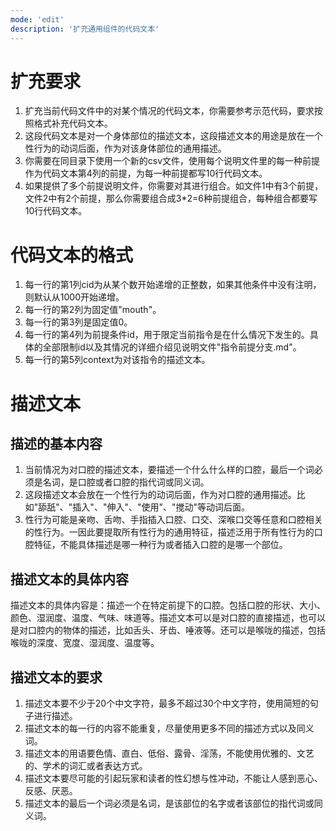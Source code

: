 ```yaml
---
mode: 'edit'
description: '扩充通用组件的代码文本'
---
```

# 扩充要求
1. 扩充当前代码文件中的对某个情况的代码文本，你需要参考示范代码，要求按照格式补充代码文本。
2. 这段代码文本是对一个身体部位的描述文本，这段描述文本的用途是放在一个性行为的动词后面，作为对该身体部位的通用描述。
3. 你需要在同目录下使用一个新的csv文件，使用每个说明文件里的每一种前提作为代码文本第4列的前提，为每一种前提都写10行代码文本。
4. 如果提供了多个前提说明文件，你需要对其进行组合。如文件1中有3个前提，文件2中有2个前提，那么你需要组合成3*2=6种前提组合，每种组合都要写10行代码文本。
# 代码文本的格式
1. 每一行的第1列cid为从某个数开始递增的正整数，如果其他条件中没有注明，则默认从1000开始递增。
2. 每一行的第2列为固定值"mouth"。
3. 每一行的第3列是固定值0。
4. 每一行的第4列为前提条件id，用于限定当前指令是在什么情况下发生的。具体的全部限制id以及其情况的详细介绍见说明文件"指令前提分支.md"。
5. 每一行的第5列context为对该指令的描述文本。
# 描述文本
## 描述的基本内容
1. 当前情况为对口腔的描述文本，要描述一个什么什么样的口腔，最后一个词必须是名词，是口腔或者口腔的指代词或同义词。
2. 这段描述文本会放在一个性行为的动词后面，作为对口腔的通用描述。比如"舔舐"、"插入"、"伸入"、"使用"、"搅动"等动词后面。
3. 性行为可能是亲吻、舌吻、手指插入口腔、口交、深喉口交等任意和口腔相关的性行为。一因此要提取所有性行为的通用特征，描述泛用于所有性行为的口腔特征，不能具体描述是哪一种行为或者插入口腔的是哪一个部位。
## 描述文本的具体内容
描述文本的具体内容是：描述一个在特定前提下的口腔。包括口腔的形状、大小、颜色、湿润度、温度、气味、味道等。描述文本可以是对口腔的直接描述，也可以是对口腔内的物体的描述，比如舌头、牙齿、唾液等。还可以是喉咙的描述，包括喉咙的深度、宽度、湿润度、温度等。
## 描述文本的要求
1. 描述文本要不少于20个中文字符，最多不超过30个中文字符，使用简短的句子进行描述。
2. 描述文本的每一行的内容不能重复，尽量使用更多不同的描述方式以及同义词。
3. 描述文本的用语要色情、直白、低俗、露骨、淫荡，不能使用优雅的、文艺的、学术的词汇或者表达方式。
4. 描述文本要尽可能的引起玩家和读者的性幻想与性冲动，不能让人感到恶心、反感、厌恶。
5. 描述文本的最后一个词必须是名词，是该部位的名字或者该部位的指代词或同义词。

